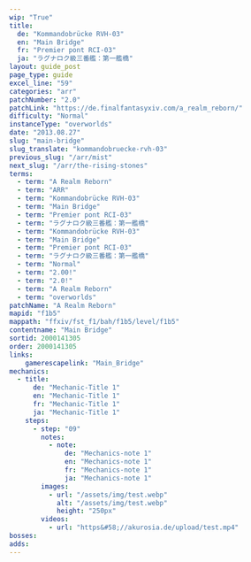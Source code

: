 ```yaml
---
wip: "True"
title:
  de: "Kommandobrücke RVH-03"
  en: "Main Bridge"
  fr: "Premier pont RCI-03"
  ja: "ラグナロク級三番艦：第一艦橋"
layout: guide_post
page_type: guide
excel_line: "59"
categories: "arr"
patchNumber: "2.0"
patchLink: "https://de.finalfantasyxiv.com/a_realm_reborn/"
difficulty: "Normal"
instanceType: "overworlds"
date: "2013.08.27"
slug: "main-bridge"
slug_translate: "kommandobruecke-rvh-03"
previous_slug: "/arr/mist"
next_slug: "/arr/the-rising-stones"
terms:
  - term: "A Realm Reborn"
  - term: "ARR"
  - term: "Kommandobrücke RVH-03"
  - term: "Main Bridge"
  - term: "Premier pont RCI-03"
  - term: "ラグナロク級三番艦：第一艦橋"
  - term: "Kommandobrücke RVH-03"
  - term: "Main Bridge"
  - term: "Premier pont RCI-03"
  - term: "ラグナロク級三番艦：第一艦橋"
  - term: "Normal"
  - term: "2.00!"
  - term: "2.0!"
  - term: "A Realm Reborn"
  - term: "overworlds"
patchName: "A Realm Reborn"
mapid: "f1b5"
mappath: "ffxiv/fst_f1/bah/f1b5/level/f1b5"
contentname: "Main Bridge"
sortid: 2000141305
order: 2000141305
links:
    gamerescapelink: "Main_Bridge"
mechanics:
  - title:
      de: "Mechanic-Title 1"
      en: "Mechanic-Title 1"
      fr: "Mechanic-Title 1"
      ja: "Mechanic-Title 1"
    steps:
      - step: "09"
        notes:
          - note:
              de: "Mechanics-note 1"
              en: "Mechanics-note 1"
              fr: "Mechanics-note 1"
              ja: "Mechanics-note 1"
        images:
          - url: "/assets/img/test.webp"
            alt: "/assets/img/test.webp"
            height: "250px"
        videos:
          - url: "https&#58;//akurosia.de/upload/test.mp4"
bosses:
adds:
---
```

